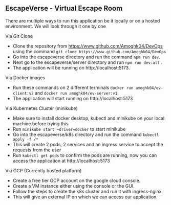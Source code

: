 ## EscapeVerse - Virtual Escape Room

There are multiple ways to run this application be it locally or on a hosted environment. We will look through it one by one

Via Git Clone

- Clone the repository from https://www.github.com/Amoghk04/DevOps using the command `git clone https://www.github.com/Amoghk04/DevOps`
- Go into the escapeverse directory and run the command `npm run dev`.
- Next go to the escapeverse/server directory and run `npm run dev:all` .
- The application will be running on http://localhost:5173.

Via Docker images

- Run these commands on 2 different terminals  `docker run amoghk04/ev-client:v2` and `docker run amoghk04/ev-server:v1`.
- The application will start running on http://localhost:5173

Via Kubernetes Cluster (minikube)

- Make sure to install docker desktop, kubectl and minikube on your local machine before trying this
- Run `minikube start –driver=docker` to start minikube
- Go into the escapeverse/k8s directory and run the command `kubectl apply -f /*` 
- This will create 2 pods, 2 services and an ingress service to accept the requests from the user
- Run `kubectl get pods` to confirm the pods are running, now you can access the application at http://localhost:5173

Via GCP (Currently hosted platform)

- Create a free tier GCP account on the google cloud console.
- Create a VM instance either using the console or the GUI.
- Follow the steps to create the k8s cluster and run it with ingress-nginx
- This will give an external IP on which we can access our application.


